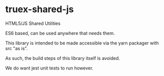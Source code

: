 # truex-shared-js
HTML5/JS Shared Utilities

ES6 based, can be used anywhere that needs them.

This library is intended to be made accessible via the yarn packager with src "as is".

As such, the build steps of this library itself is avoided.

We do want jest unit tests to run however.

